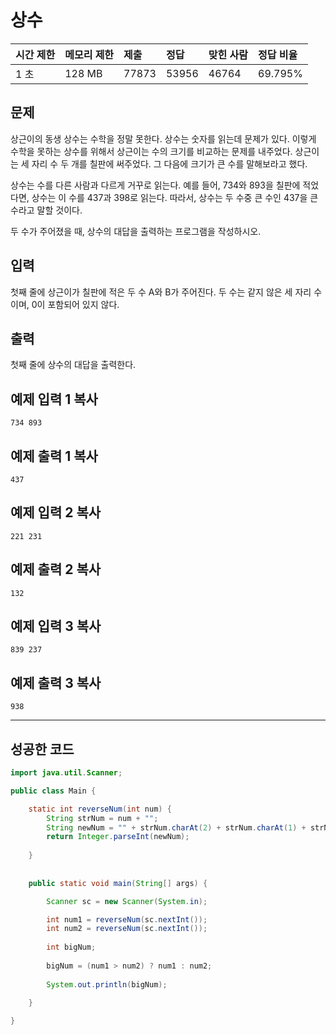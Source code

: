 # 상수 

| 시간 제한 | 메모리 제한 | 제출  | 정답  | 맞힌 사람 | 정답 비율 |
| :-------- | :---------- | :---- | :---- | :-------- | :-------- |
| 1 초      | 128 MB      | 77873 | 53956 | 46764     | 69.795%   |

## 문제

상근이의 동생 상수는 수학을 정말 못한다. 상수는 숫자를 읽는데 문제가 있다. 이렇게 수학을 못하는 상수를 위해서 상근이는 수의 크기를 비교하는 문제를 내주었다. 상근이는 세 자리 수 두 개를 칠판에 써주었다. 그 다음에 크기가 큰 수를 말해보라고 했다.

상수는 수를 다른 사람과 다르게 거꾸로 읽는다. 예를 들어, 734와 893을 칠판에 적었다면, 상수는 이 수를 437과 398로 읽는다. 따라서, 상수는 두 수중 큰 수인 437을 큰 수라고 말할 것이다.

두 수가 주어졌을 때, 상수의 대답을 출력하는 프로그램을 작성하시오.

## 입력

첫째 줄에 상근이가 칠판에 적은 두 수 A와 B가 주어진다. 두 수는 같지 않은 세 자리 수이며, 0이 포함되어 있지 않다.

## 출력

첫째 줄에 상수의 대답을 출력한다.

## 예제 입력 1 복사

```
734 893
```

## 예제 출력 1 복사

```
437
```

## 예제 입력 2 복사

```
221 231
```

## 예제 출력 2 복사

```
132
```

## 예제 입력 3 복사

```
839 237
```

## 예제 출력 3 복사

```
938
```

------

## 성공한 코드

```java
import java.util.Scanner;

public class Main {

	static int reverseNum(int num) {
		String strNum = num + "";
		String newNum = "" + strNum.charAt(2) + strNum.charAt(1) + strNum.charAt(0);
		return Integer.parseInt(newNum);
		
	}
	
	
	public static void main(String[] args) {

		Scanner sc = new Scanner(System.in);

		int num1 = reverseNum(sc.nextInt());
		int num2 = reverseNum(sc.nextInt());
		
		int bigNum;
		
		bigNum = (num1 > num2) ? num1 : num2; 
		
		System.out.println(bigNum);
		
	}

}
```

